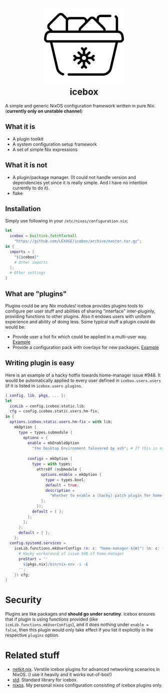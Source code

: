 <h1 align="center">
	<a href="https://github.com/LEXUGE/icebox"><img src="./logo.svg" alt="icebox logo" width="256" height="256"/></a><br>
	icebox
</h1>

A simple and generic NixOS configuration framework written in pure Nix. (**currently only on unstable channel**)

## What it is
- A plugin toolkit
- A system configuration setup framework
- A set of simple Nix expressions
## What it is not
- A plugin/package manager. (It could not handle version and dependencies yet since it is really simple. And I have no intention currently to do it).
- flake
## Installation
Simply use following in your `/etc/nixos/configuration.nix`:

``` nix
let
  icebox = builtins.fetchTarball
    "https://github.com/LEXUGE/icebox/archive/master.tar.gz";
in {
  imports = [
    "${icebox}"
    # Other imports
  ];
  # Other settings
}
```

## What are "plugins"
Plugins could be any Nix modules! icebox provides plugins tools to configure per user stuff and abilities of sharing "interface" inter-pluginly, providing functions to other plugins. Also it endows users with uniform experience and ability of doing less. Some typical stuff a plugin could do would be:
- Provide user a hot fix which could be applied in a multi-user way. [Example](https://github.com/LEXUGE/nixos/blob/master/plugins/users/hm-fix.nix)
- Provide a configuration pack with overlays for new packages. [Example](https://github.com/icebox-nix/netkit.nix/tree/master/plugins/clash)

## Writing plugin is easy
Here is an example of a hacky hotfix towards home-manager issue #948. It would be automatically applied to every user defined in `icebox.users.users` (if it is listed in `icebox.users.plugins`.
``` nix
{ config, lib, pkgs, ... }:
let
  iceLib = config.icebox.static.lib;
  cfg = config.icebox.static.users.hm-fix;
in {
  options.icebox.static.users.hm-fix = with lib;
    mkOption {
      type = types.submodule {
        options = {
          enable = mkEnableOption
            "the Desktop Environment falovored by ash"; # If this is off, nothing should be configured at all.

          configs = mkOption {
            type = with types;
              attrsOf (submodule {
                options.enable = mkOption {
                  type = types.bool;
                  default = true;
                  description =
                    "Whether to enable a (hacky) patch plugin for home-manager issue #948.";
                };
              });
            default = { };
          };
        };
      };
      default = { };
    };
  config.systemd.services =
    iceLib.functions.mkUserConfigs (n: c: "home-manager-${n}") (n: c: {
      # Hacky workaround of issue 948 of home-manager
      preStart = ''
        ${pkgs.nix}/bin/nix-env -i -E
      '';
    }) cfg;
}
```

# Security
Plugins are like packages and **should go under scrutiny**. icebox ensures that if plugin is using functions provided (like `iceLib.functions.mkUserConfigs`), and
it does nothing under `enable = false`, then this plugin would only take effect if you list it explicitly in the respective `plugins` option.

# Related stuff
- [netkit.nix](https://github.com/icebox-nix/netkit.nix). Verstile icebox plugins for advanced networking scenarios in NixOS. (I use it heavily and it works out-of-box!)
- [std](https://github.com/icebox-nix/std). Standard library for icebox.
- [nixos](https://github.com/LEXUGE/nixos). My personal nixos configuration consisting of icebox plugins only.
